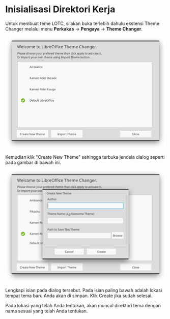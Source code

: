 # Inisialisasi Direktori Kerja

Untuk membuat teme LOTC, silakan buka terlebih dahulu ekstensi Theme Changer melalui menu **Perkakas** -&gt; **Pengaya** -&gt; **Theme Changer**.

![LOTC Main Dialog](../../../.gitbook/assets/lotc-main.png)

Kemudian klik "Create New Theme" sehingga terbuka jendela dialog seperti pada gambar di bawah ini.

![LOTC Dialog untuk Membuat Tema](../../../.gitbook/assets/lotc-2%20%281%29.png)

Lengkapi isian pada dialog tersebut. Pada isian paling bawah adalah lokasi tempat tema baru Anda akan di simpan. Klik Create jika sudah selesai.

Pada lokasi yang telah Anda tentukan, akan muncul direktori tema dengan nama sesuai yang telah Anda tentukan.

